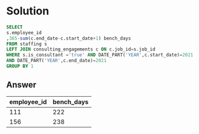 # Solution
```sql
SELECT 
s.employee_id
,365-sum(c.end_date-c.start_date+1) bench_days
FROM staffing s
LEFT JOIN consulting_engagements c ON c.job_id=s.job_id
WHERE s.is_consultant ='true' AND DATE_PART('YEAR',c.start_date)=2021 
AND DATE_PART('YEAR',c.end_date)=2021
GROUP BY 1
```
## Answer
|employee_id	|bench_days
|----|----|
|111|	222|
|156|	238|
